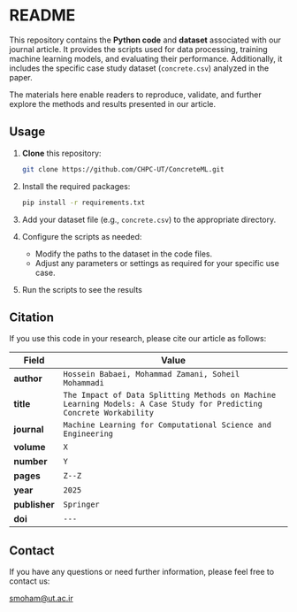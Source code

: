 # README

This repository contains the **Python code** and **dataset** associated with our journal article. It provides the scripts used for data processing, training machine learning models, and evaluating their performance. Additionally, it includes the specific case study dataset (`concrete.csv`) analyzed in the paper.

The materials here enable readers to reproduce, validate, and further explore the methods and results presented in our article.


## Usage
1. **Clone** this repository:
   ```bash
   git clone https://github.com/CHPC-UT/ConcreteML.git

2. Install the required packages:
   ```bash
   pip install -r requirements.txt
3. Add your dataset file (e.g., `concrete.csv`) to the appropriate directory.

4. Configure the scripts as needed:
   - Modify the paths to the dataset in the code files.
   - Adjust any parameters or settings as required for your specific use case.
5. Run the scripts to see the results

## Citation
If you use this code in your research, please cite our article as follows:

| Field       | Value                        |
|-------------|------------------------------|
| **author**  | `Hossein Babaei, Mohammad Zamani, Soheil Mohammadi`   |
| **title**   | `The Impact of Data Splitting Methods on Machine Learning Models: A Case Study for Predicting Concrete Workability`         |
| **journal** | `Machine Learning for Computational Science and Engineering`               |
| **volume**  | `X`                          |
| **number**  | `Y`                          |
| **pages**   | `Z--Z`                       |
| **year**    | `2025`                       |
| **publisher** | `Springer`                |
| **doi**     | `---`         |


## Contact
If you have any questions or need further information, please feel free to contact us:

[smoham@ut.ac.ir](smoham@ut.ac.ir)